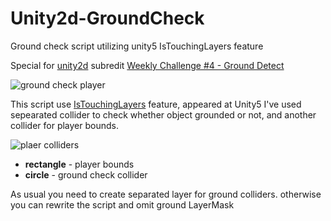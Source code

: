 # Unity2d-GroundCheck
Ground check script utilizing unity5 IsTouchingLayers feature

Special for [unity2d](http://www.reddit.com/r/Unity2D/) subredit [Weekly Challenge #4 - Ground Detect]( http://www.reddit.com/r/Unity2D/comments/3752yr/weekly_challenge_4_ground_detect/)


![ground check player](http://storage4.static.itmages.ru/i/15/0525/h_1432542105_8352942_bbd8f303f4.png)

This script use [IsTouchingLayers](http://docs.unity3d.com/ScriptReference/Collider2D.IsTouchingLayers.html) feature, appeared at Unity5
I've used sepearated collider to check whether object grounded or not, and another collider for player bounds.

![plaer colliders](http://storage2.static.itmages.ru/i/15/0525/h_1432541007_6848111_50251b75f1.png)

* **rectangle** - player bounds
* **circle** - ground check collider


As usual you need to create separated layer for ground colliders. otherwise you can rewrite the script and omit ground LayerMask
